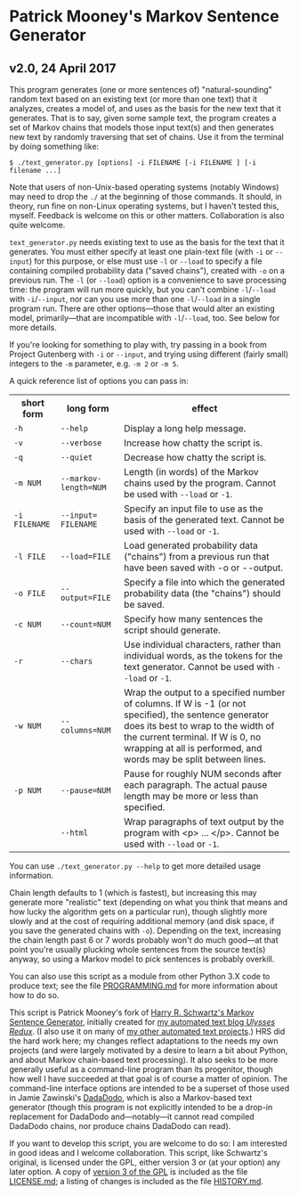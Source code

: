 Patrick Mooney's Markov Sentence Generator
==========================================

v2.0, 24 April 2017
----------------------

This program generates (one or more sentences of) "natural-sounding" random text based on an existing text (or more than one text) that it analyzes, creates a model of, and uses as the basis for the new text that it generates. That is to say, given some sample text, the program creates a set of Markov chains that models those input text(s) and then generates new text by randomly traversing that set of chains.  Use it from the terminal by doing something like:

`$ ./text_generator.py [options] -i FILENAME [-i FILENAME ] [-i filename ...]`

Note that users of non-Unix-based operating systems (notably Windows) may need to drop the `./` at the beginning of those commands. It should, in theory, run fine on non-Linux operating systems, but I haven't tested this, myself. Feedback is welcome on this or other matters. Collaboration is also quite welcome.

`text_generator.py` needs existing text to use as the basis for the text that it generates. You must either specify at least one plain-text file (with `-i` or `--input`) for this purpose, or else must use `-l` or `--load` to specify a file containing compiled probability data ("saved chains"), created with `-o` on a previous run. The `-l` (or `--load`) option is a convenience to save processing time: the program will run more quickly, but you can't combine `-l`/`--load` with `-i`/`--input`, nor can you use more than one `-l`/`--load` in a single program run. There are other options—those that would alter an existing model, primarily—that are incompatible with `-l`/`--load`, too. See below for more details.

If you're looking for something to play with, try passing in a book from Project Gutenberg with `-i` or `--input`, and trying using different (fairly small) integers to the `-m` parameter, e.g. `-m 2` or `-m 5`.

A quick reference list of options you can pass in:

<table>
<tr><th scope="column">short form</th><th scope="column">long form</th><th scope="column">effect</th></tr>
<tr><td><code>-h</code></td><td><code>--help</code></td><td>Display a long help message.</td></tr>
<tr><td><code>-v</code></td><td><code>--verbose</code></td><td>Increase how chatty the script is.</td></tr>
<tr><td><code>-q</code></td><td><code>--quiet</code></td><td>Decrease how chatty the script is.</td></tr>
<tr><td><code>-m NUM</code></td><td><code>--markov-length=<wbr />NUM</code></td><td>Length (in words) of the Markov chains used by the program. Cannot be used with <code>--load</code> or <code>-1</code>.</td></tr>
<tr><td><code>-i FILENAME</code></td><td><code>--input=<wbr />FILENAME</code></td><td>Specify an input file to use as the basis of the generated text. Cannot be used with <code>--load</code> or <code>-1</code>.</td></tr>
<tr><td><code>-l FILE</code></td><td><code>--load=FILE</code></td><td>Load generated probability data ("chains") from a previous run that have been saved with -o or --output.</td></tr>
<tr><td><code>-o FILE</code></td><td><code>--output=FILE</code></td><td>Specify a file into which the generated probability data (the "chains") should be saved.</td></tr>
<tr><td><code>-c NUM</code></td><td><code>--count=NUM</code></td><td>Specify how many sentences the script should generate.</td></tr>
<tr><td><code>-r</code></td><td><code>--chars</code></td><td>Use individual characters, rather than individual words, as the tokens for the text generator. Cannot be used with <code>--load</code> or <code>-1</code>.</td></tr>
<tr><td><code>-w NUM</code></td><td><code>--columns=NUM</code></td><td>Wrap the output to a specified number of columns. If W is -1 (or not specified), the sentence generator does its best to wrap to the width of the current terminal. If W is 0, no wrapping at all is performed, and words may be split between lines.</td></tr>
<tr><td><code>-p NUM</code></td><td><code>--pause=NUM</code></td><td>Pause for roughly NUM seconds after each paragraph. The actual pause length may be more or less than specified.</td></tr>
<tr><td>&nbsp;</td><td><code>--html</code></td><td>Wrap paragraphs of text output by the program with &lt;p&gt; ... &lt;/p&gt;. Cannot be used with <code>--load</code> or <code>-1</code>.</td></tr> 
</table>

You can use `./text_generator.py --help` to get more detailed usage information. 

Chain length defaults to 1 (which is fastest), but increasing this may generate more "realistic" text (depending on what you think that means and how lucky the algorithm gets on a particular run), though slightly more slowly and at the cost of requiring additional memory (and disk space, if you save the generated chains with `-o`).  Depending on the text, increasing the chain length past 6 or 7 words probably won't do much good—at that point you're usually plucking whole sentences from the source text(s) anyway, so using a Markov model to pick sentences is probably overkill.

You can also use this script as a module from other Python 3.X code to produce text; see the file <a rel="me author" href="https://github.com/patrick-brian-mooney/markov-sentence-generator/blob/master/PROGRAMMING.md">PROGRAMMING.md</a> for more information about how to do so. 

This script is Patrick Mooney's fork of <a rel="muse" href="https://github.com/hrs/markov-sentence-generator">Harry R. Schwartz's Markov Sentence Generator</a>, initially created for <a rel="me muse" href="http://ulyssesredux.tumblr.com/">my automated text blog *Ulysses Redux*</a>. (I also use it on many of <a rel="me" href="http://patrickbrianmooney.nfshost.com/~patrick/projects/#text-gen">my other automated text projects</a>.) HRS did the hard work here; my changes reflect adaptations to the needs my own projects (and were largely motivated by a desire to learn a bit about Python, and about Markov chain-based text processing). It also seeks to be more generally useful as a command-line program than its progenitor, though how well I have succeeded at that goal is of course a matter of opinion. The command-line interface options are intended to be a superset of those used in Jamie Zawinski's <a rel="muse" href="https://www.jwz.org/dadadodo/">DadaDodo</a>, which is also a Markov-based text generator (though this program is not explicitly intended to be a drop-in replacement for DadaDodo and—notably—it cannot read compiled DadaDodo chains, nor produce chains DadaDodo can read). 

If you want to develop this script, you are welcome to do so: I am interested in good ideas and I welcome collaboration. This script, like Schwartz's original, is licensed under the GPL, either version 3 or (at your option) any later option. A copy of [version 3 of the GPL](http://www.gnu.org/licenses/gpl-3.0.en.html) is included as the file [LICENSE.md](https://github.com/patrick-brian-mooney/markov-sentence-generator/blob/master/LICENSE.md); a listing of changes is included as the file [HISTORY.md](https://github.com/patrick-brian-mooney/markov-sentence-generator/blob/master/HISTORY.md).

